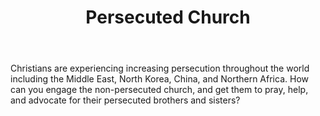 ﻿---
title: Persecuted Church
intro: How can you connect and enable the non-persecuted Church to support the persecuted Church?
champions:
- name:
    Leadership Network
  logo:
    leadnet-logo.jpg
- name:
    Austin Christian Technologists and Entrepreneurs
  logo:
    austin-christian-entrepreneurs.jpg
---
Christians are experiencing increasing persecution throughout the world
including the Middle East, North Korea, China, and Northern Africa. How can you engage the non-persecuted church, and get them to pray, help, and
advocate for their persecuted brothers and sisters?

